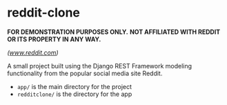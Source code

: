 # reddit-clone
 **FOR DEMONSTRATION PURPOSES ONLY.**
 **NOT AFFILIATED WITH REDDIT OR ITS PROPERTY IN ANY WAY.**
 
_(www.reddit.com)_

A small project built using the Django REST Framework modeling functionality from the popular social media site Reddit.

* ```app/``` is the main directory for the project
* ```redditclone/``` is the directory for the app

